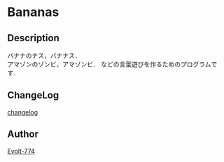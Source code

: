 Bananas
====

## Description
バナナのナス，バナナス．  
アマゾンのゾンビ，アマゾンビ．
などの言葉遊びを作るためのプログラムです．

## ChangeLog
[changelog](https://github.com/Evolt-774/Bananas/blob/main/CHANGELOG.md)


## Author

[Evolt-774](https://github.com/Evolt-774)
